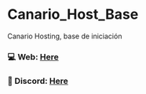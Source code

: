 # Canario_Host_Base
Canario Hosting, base de iniciación

### 💻 Web: [Here](https://canario-hosting.com)
### 🤖 Discord: [Here](https://discord.gg/f858EFP2NU)
